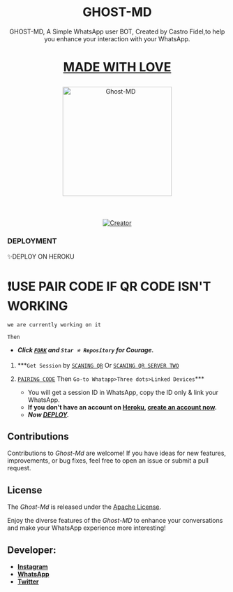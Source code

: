  <h1 align="center"> GHOST-MD </h1>
<p align="center"> GHOST-MD, A Simple WhatsApp user BOT, Created by Castro Fidel,to help you enhance your interaction with your WhatsApp.
</p>
<h1 align="center">
 
<u> MADE WITH LOVE </u> </h1>

<p align="center">
  <a href="https://github.com/Blvckcastro/Ghost-Md">
    <img alt="Ghost-MD" height="250" src="https://telegra.ph/file/1e840b204637187e03046.jpg">
  </a>
</p>

<p align="center">
  <a href="#"><img src="http://readme-typing-svg.herokuapp.com?color=d1fa02&center=true&vCenter=true&multiline=false&lines=GHOST+MD+WHATSAPP+BOT" alt="">
</p>
   
#
<p align="center"
  <a href="#"><img title="Creator" src="https://img.shields.io/badge/Creator-Cvsrto.Blvck-red.svg?style=for-the-badge&logo=github"></a>
</p>



### DEPLOYMENT ###

✨DEPLOY ON HEROKU 
   
 # ❗USE PAIR CODE IF QR CODE ISN'T WORKING
 `we are currently working on it`

 `Then`
   - ***Click [`FORK`](https://github.com/lenodewere/Lennie-W) and `Star ⭐ Repository` for Courage.***
   
   1.  ***`Get Session` by [`SCANING QR`](https://lennie-W-qr.onrender.com)
     Or
[`SCANING QR SERVER TWO`](https://lennieqrb-a0a1bd0f905e.herokuapp.com/)
 

2. [`PAIRING CODE`](https://lenniepairer2-4641154cfcaa.herokuapp.com/pair) Then `Go-to Whatapp>Three dots>Linked Devices`***
   - You will get a session ID in WhatsApp, copy the ID only & link your WhatsApp.
   - **If you don't have an account on [Heroku](https://signup.heroku.com/), [create an account now](https://signup.heroku.com/).**
   - ***Now [DEPLOY](https://dashboard.heroku.com/new?template=https://github.com/Blvckcastro/Ghost-Md).***


## Contributions

Contributions to *Ghost-Md* are welcome! If you have ideas for new features, improvements, or bug fixes, feel free to open an issue or submit a pull request.

## License

The *Ghost-Md* is released under the [Apache License](                        http://www.apache.org/licenses/).

Enjoy the diverse features of the *Ghost-MD*  to enhance your conversations and make your WhatsApp experience more interesting!

## Developer:

- [**Instagram**](https://www.instagram.com/blvck_castro)
- [**WhatsApp**](https://wa.me/254758682666)
- [**Twitter**](https://x.com/official_lenny6) 

<p align="center">
  <a href="#"><img src="http://readme-typing-svg.herokuapp.com?color=bluecenter=true&vCenter=true&multiline=false&lines=THANK+YOU+FOR+SUPPORTING+BLVCK-CVSTRO" alt="">
</p>



